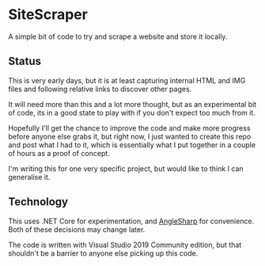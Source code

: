 # SiteScraper
A simple bit of code to try and scrape a website and store it locally.

## Status
This is very early days, but it is at least capturing internal HTML and IMG files and following relative links to discover other pages. 

It will need more than this and a lot more thought, but as an experimental bit of code, its in a good state to play with if you don't expect too much from it.

Hopefully I'll get the chance to improve the code and make more progress before anyone else grabs it, but right now, I just wanted to create this repo and post what I had to it, which is essentially what I put together in a couple of hours as a proof of concept.

I'm writing this for one very specific project, but would like to think I can generalise it.

## Technology
This uses .NET Core for experimentation, and [AngleSharp](https://github.com/AngleSharp/AngleSharp) for convenience. Both of these decisions may change later.

The code is written with Visual Studio 2019 Community edition, but that shouldn't be a barrier to anyone else picking up this code. 